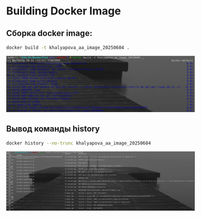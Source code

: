 
# Building Docker Image

## Сборка docker image:


```bash
docker build -t khalyapova_aa_image_20250604 .
```

![BuildImage](pics/build.png)

## Вывод команды history


```bash
docker history --no-trunc khalyapova_aa_image_20250604
```

![History](pics/history.png)
